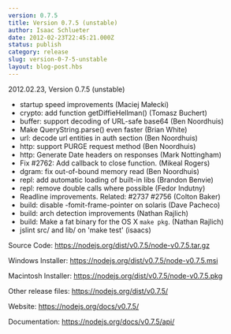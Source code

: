 ```yaml
---
version: 0.7.5
title: Version 0.7.5 (unstable)
author: Isaac Schlueter
date: 2012-02-23T22:45:21.000Z
status: publish
category: release
slug: version-0-7-5-unstable
layout: blog-post.hbs
---
```


<p>2012.02.23, Version 0.7.5 (unstable)</p>

<ul>
<li>startup speed improvements (Maciej Małecki)</li>
<li>crypto: add function getDiffieHellman() (Tomasz Buchert)</li>
<li>buffer: support decoding of URL-safe base64 (Ben Noordhuis)</li>
<li>Make QueryString.parse() even faster (Brian White)</li>
<li>url: decode url entities in auth section (Ben Noordhuis)</li>
<li>http: support PURGE request method (Ben Noordhuis)</li>
<li>http: Generate Date headers on responses (Mark Nottingham)</li>
<li>Fix #2762: Add callback to close function. (Mikeal Rogers)</li>
<li>dgram: fix out-of-bound memory read (Ben Noordhuis)</li>
<li>repl: add automatic loading of built-in libs (Brandon Benvie)</li>
<li>repl: remove double calls where possible (Fedor Indutny)</li>
<li>Readline improvements. Related: #2737 #2756 (Colton Baker)</li>
<li>build: disable -fomit-frame-pointer on solaris (Dave Pacheco)</li>
<li>build: arch detection improvements (Nathan Rajlich)</li>
<li>build: Make a fat binary for the OS X <code>make pkg</code>. (Nathan Rajlich)</li>
<li>jslint src/ and lib/ on &#39;make test&#39; (isaacs)</li>
</ul>

<p>Source Code: <a href="https://nodejs.org/dist/v0.7.5/node-v0.7.5.tar.gz">https://nodejs.org/dist/v0.7.5/node-v0.7.5.tar.gz</a></p>
<p>Windows Installer: <a href="https://nodejs.org/dist/v0.7.5/node-v0.7.5.msi">https://nodejs.org/dist/v0.7.5/node-v0.7.5.msi</a></p>
<p>Macintosh Installer: <a href="https://nodejs.org/dist/v0.7.5/node-v0.7.5.pkg">https://nodejs.org/dist/v0.7.5/node-v0.7.5.pkg</a></p>
<p>Other release files: <a href="https://nodejs.org/dist/v0.7.5/">https://nodejs.org/dist/v0.7.5/</a></p>
<p>Website: <a href="https://nodejs.org/docs/v0.7.5/">https://nodejs.org/docs/v0.7.5/</a></p>
<p>Documentation: <a href="https://nodejs.org/docs/v0.7.5/api/">https://nodejs.org/docs/v0.7.5/api/</a></p>
